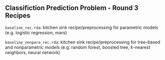 ## Classifiction Prediction Problem - Round 3 Recipes

`baseline_rec.rda`: kitchen sink recipe/preprocessing for parametric models (e.g. logistic regression, mars)

`baseline_nonpara_rec.rda`: kitchen sink recipe/preprocessing for tree-based and nonparametric models (e.g. random forest, boosted tree, $k$-nearest neighbors, neural network)
